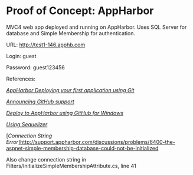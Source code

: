 # Proof of Concept: AppHarbor

MVC4 web app deployed and running on AppHarbor.  Uses SQL Server for database and Simple Membership for authentication.


URL:	  http://test1-146.apphb.com

Login:    guest

Password: guest123456


References:

[*AppHarbor Deploying your first application using Git*](http://support.appharbor.com/kb/getting-started/deploying-your-first-application-using-git)

[*Announcing GitHub support*](http://blog.appharbor.com/2011/10/13/announcing-github-support)

[*Deploy to AppHarbor using GitHub for Windows*](http://blog.appharbor.com/2012/05/25/deploy-to-appharbor-using-github-for-windows)

[*Using Sequelizer*](http://support.appharbor.com/kb/add-ons/using-sequelizer)

[*Connection String Error*]http://support.appharbor.com/discussions/problems/6400-the-aspnet-simple-membership-database-could-not-be-initialized

Also change connection string in Filters/InitializeSimpleMembershipAttribute.cs, line 41
